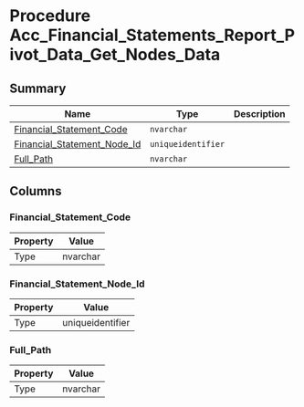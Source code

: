 # Procedure Acc_Financial_Statements_Report_Pivot_Data_Get_Nodes_Data


## Summary

| Name | Type | Description |
| - | - | --- |
|[Financial_Statement_Code](#financial_statement_code)|`nvarchar` ||
|[Financial_Statement_Node_Id](#financial_statement_node_id)|`uniqueidentifier` ||
|[Full_Path](#full_path)|`nvarchar` ||

## Columns

### Financial_Statement_Code

| Property | Value |
| - | - |
|Type|nvarchar|

### Financial_Statement_Node_Id

| Property | Value |
| - | - |
|Type|uniqueidentifier|

### Full_Path

| Property | Value |
| - | - |
|Type|nvarchar|


